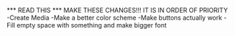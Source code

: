 *** READ THIS ***
MAKE THESE CHANGES!!!
IT IS IN ORDER OF PRIORITY
-Create Media 
-Make a better color scheme
-Make buttons actually work
-Fill empty space with something and make bigger font